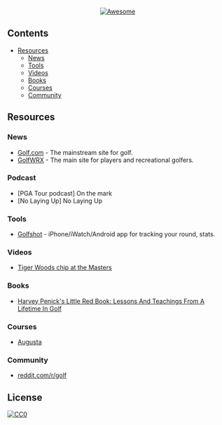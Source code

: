 <div align="center">
	<br>
	<a href="https://awesome.re">
		<img src="https://awesome.re/badge-flat2.svg" alt="Awesome">
	</a>
	<br>
</div>


## Contents

- [Resources](#resources)
	- [News](#news)
	- [Tools](#tools)
	- [Videos](#videos)
	- [Books](#books)
	- [Courses](#courses)
	- [Community](#community)

## Resources

### News

- [Golf.com](http://golf.com) - The mainstream site for golf.
- [GolfWRX](https://www.golfwrx.com) - The main site for players and recreational golfers.

### Podcast
- [PGA Tour podcast] On the mark
- [No Laying Up] No Laying Up

### Tools

- [Golfshot](https://golfshot.com) - iPhone/iWatch/Android app for tracking your round, stats.

### Videos

- [Tiger Woods chip at the Masters](https://www.youtube.com/watch?v=jebVgqCRYD4)

### Books

- [Harvey Penick's Little Red Book: Lessons And Teachings From A Lifetime In Golf](https://www.amazon.com/Harvey-Penicks-Little-Red-Book/dp/1451683219)

### Courses

- [Augusta](https://www.masters.com)

### Community

- [reddit.com/r/golf](https://www.reddit.com/r/golf)

## License

[![CC0](http://mirrors.creativecommons.org/presskit/buttons/88x31/svg/cc-zero.svg)](https://creativecommons.org/publicdomain/zero/1.0/)
